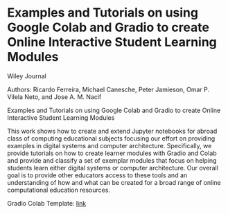# Examples and Tutorials on using Google Colab and Gradio to create Online Interactive Student Learning Modules

Wiley Journal

Authors: Ricardo Ferreira, Michael Canesche, Peter Jamieson, Omar P. Vilela Neto, and Jose A. M. Nacif

Examples and Tutorials on using Google Colab and Gradio to create Online Interactive Student Learning Modules

This work shows how to create and extend Jupyter notebooks for abroad class of computing educational subjects focusing our effort on providing examples in digital systems and computer architecture. Specifically, we provide tutorials on how to create learner modules with Gradio and Colab and provide and classify a set of exemplar modules that focus on helping students learn either digital systems or computer architecture. Our overall goal is to provide other educators access to these tools and an understanding of how and what can be created for a broad range of online computational education resources.



Gradio Colab Template: [link](https://colab.research.google.com/drive/1XrCZShGqwDaTVnOND3v6Q5vrcm5iQwe-?usp=sharing)
